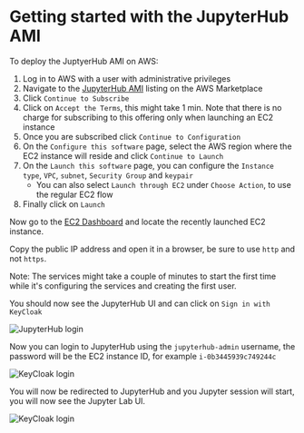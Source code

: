 # Getting started with the JupyterHub AMI

To deploy the JuptyerHub AMI on AWS:

1. Log in to AWS with a user with administrative privileges
1. Navigate to the [JupyterHub AMI](https://aws.amazon.com/marketplace/pp/Daniel-Rodriguez-JupyterHub-multi-user-single-node/B07YSYZ2P6) listing on the AWS Marketplace
1. Click `Continue to Subscribe`
1. Click on `Accept the Terms`, this might take 1 min.
Note that there is no charge for subscribing to this offering only when launching an EC2 instance
1. Once you are subscribed click `Continue to Configuration`
1. On the `Configure this software` page, select the AWS region where the EC2 instance will reside and click `Continue to Launch`
1. On the `Launch this software` page, you can configure the `Instance type`, `VPC`, `subnet`, `Security Group` and `keypair`
    - You can also select `Launch through EC2` under `Choose Action`, to use the regular EC2 flow
1. Finally click on `Launch`

Now go to the [EC2 Dashboard](https://console.aws.amazon.com/ec2) and locate the recently launched EC2 instance.

Copy the public IP address and open it in a browser, be sure to use `http` and not `https`.

Note: The services might take a couple of minutes to start the first time
while it's configuring the services and creating the first user.

You should now see the JupyterHub UI and can click on `Sign in with KeyCloak`

![JupyterHub login](/assets/img/jupyterhub-ami/jhub-login.png)

Now you can login to JupyterHub using the `jupyterhub-admin` username, the
password will be the EC2 instance ID, for example `i-0b3445939c749244c`

![KeyCloak login](/assets/img/jupyterhub-ami/keycloak-login.png)

You will now be redirected to JupyterHub and you Jupyter session will start,
you will now see the Jupyter Lab UI.

![KeyCloak login](/assets/img/jupyterhub-ami/jlab.png)
